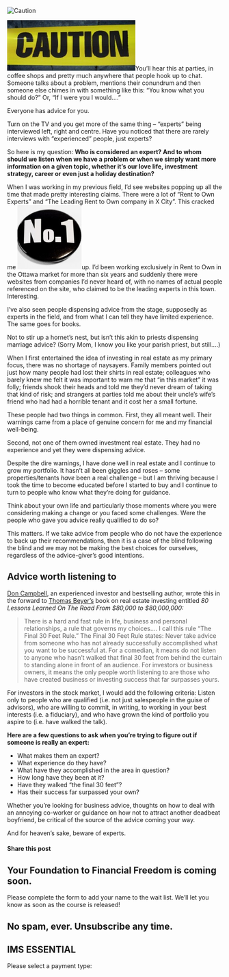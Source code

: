 ![Caution](https://yourfinanciallaunchpad.com/wp-content/uploads/elementor/thumbs/Caution-qdc6cqrbkvkqbvm1juw1iusf84sbync09asazw9q4o.jpg "Caution")

[![Caution](attachments/Caution-300x118.jpg)](http://yflmainprod.wpengine.com/wp-content/uploads/2015/03/Caution.jpg)You’ll hear this at parties, in coffee shops and pretty much anywhere that people hook up to chat. Someone talks about a problem, mentions their conundrum and then someone else chimes in with something like this: “You know what you should do?” Or, “If I were you I would….”

Everyone has advice for you.

Turn on the TV and you get more of the same thing – “experts” being interviewed left, right and centre. Have you noticed that there are rarely interviews with “experienced” people, just experts?

So here is my question: **Who is considered an expert? And to whom should we listen when we have a problem or when we simply want more information on a given topic, whether it’s our love life, investment strategy, career or even just a holiday destination?**

When I was working in my previous field, I’d see websites popping up all the time that made pretty interesting claims. There were a lot of “Rent to Own Experts” and “The Leading Rent to Own company in X City”. This cracked me [![No 1](attachments/No-1-150x150.jpg)](http://yflmainprod.wpengine.com/wp-content/uploads/2015/03/No-1.jpg)up. I’d been working exclusively in Rent to Own in the Ottawa market for more than six years and suddenly there were websites from companies I’d never heard of, with no names of actual people referenced on the site, who claimed to be the leading experts in this town. Interesting.

I’ve also seen people dispensing advice from the stage, supposedly as experts in the field, and from what I can tell they have limited experience. The same goes for books.

Not to stir up a hornet’s nest, but isn’t this akin to priests dispensing marriage advice? (Sorry Mom, I know you like your parish priest, but still….)

When I first entertained the idea of investing in real estate as my primary focus, there was no shortage of naysayers. Family members pointed out just how many people had lost their shirts in real estate; colleagues who barely knew me felt it was important to warn me that “in this market” it was folly; friends shook their heads and told me they’d never dream of taking that kind of risk; and strangers at parties told me about their uncle’s wife’s friend who had had a horrible tenant and it cost her a small fortune.

These people had two things in common. First, they all meant well. Their warnings came from a place of genuine concern for me and my financial well-being.

Second, not one of them owned investment real estate. They had no experience and yet they were dispensing advice.

Despite the dire warnings, I have done well in real estate and I continue to grow my portfolio. It hasn’t all been giggles and roses – some properties/tenants *have* been a real challenge – but I am thriving because I took the time to become educated before I started to buy and I continue to turn to people who know what they’re doing for guidance.

Think about your own life and particularly those moments where you were considering making a change or you faced some challenges. Were the people who gave you advice really qualified to do so?

This matters. If we take advice from people who do not have the experience to back up their recommendations, then it is a case of the blind following the blind and we may not be making the best choices for ourselves, regardless of the advice-giver’s good intentions.

## Advice worth listening to

[Don Campbell](http://www.donrcampbell.com/), an experienced investor and bestselling author, wrote this in the forward to [Thomas Beyer’s](http://www.prestprop.com/) book on real estate investing entitled *80 Lessons Learned On The Road From $80,000 to $80,000,000:*

> There is a hard and fast rule in life, business and personal relationships, a rule that governs my choices…. I call this rule “The Final 30 Feet Rule.” The Final 30 Feet Rule states: Never take advice from someone who has not already successfully accomplished what you want to be successful at. For a comedian, it means do not listen to anyone who hasn’t walked that final 30 feet from behind the curtain to standing alone in front of an audience. For investors or business owners, it means the only people worth listening to are those who have created business or investing success that far surpasses yours.

For investors in the stock market, I would add the following criteria: Listen only to people who are qualified (i.e. not just salespeople in the guise of advisors), who are willing to commit, in writing, to working in your best interests (i.e. a fiduciary), and who have grown the kind of portfolio you aspire to (i.e. have walked the talk).

**Here are a few questions to ask when you’re trying to figure out if someone is really an expert:**

- What makes them an expert?
- What experience do they have?
- What have they accomplished in the area in question?
- How long have they been at it?
- Have they walked “the final 30 feet”?
- Has their success far surpassed your own?

Whether you’re looking for business advice, thoughts on how to deal with an annoying co-worker or guidance on how not to attract another deadbeat boyfriend, be critical of the source of the advice coming your way.

And for heaven’s sake, beware of experts.

#### Share this post

## Your Foundation to Financial Freedom is coming soon.

Please complete the form to add your name to the wait list. We’ll let you know as soon as the course is released!

## No spam, ever. Unsubscribe any time.

## IMS ESSENTIAL

Please select a payment type: